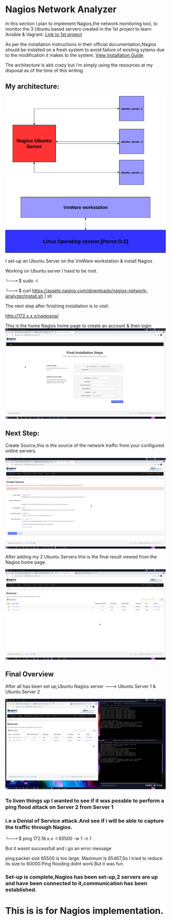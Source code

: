# Nagios Network Analyzer

In this section I plan to implement Nagios,the network monitoring tool, to monitor the 3 Ubuntu based servers created
in the 1st project to learn Ansible & Vagrant.   [Link to 1st project](https://github.com/Andrews-Projects/Ansible-Vagrant-infrastructure-development-and-deployment)

As per the installation instructions in their official documentation,Nagios should be installed on a fresh system to avoid failure of existing sytems due 
to the modification it makes to the system.   [View Installation Guide](https://assets.nagios.com/downloads/nagios-network-analyzer/docs/Network_Analyzer_Manual_Installation_Instructions.pdf)

The architecture is abit crazy but i'm simply using the resources at my disposal as of the time of this writing.

## My architecture: 

![Image](https://github.com/Andrews-Projects/Security-Operations-Center/blob/master/Network%20monitoring%20with%20Nagios/nagios.png)


I set-up an Ubuntu Server on the VmWare workstation & install Nagios

Working on Ubuntu server I hasd to be root. 

└──╼ $ sudo -i

└──╼ $ curl https://assets.nagios.com/downloads/nagios-network-analyzer/install.sh | sh

The next step after finishing installation is to visit:

http://172.x.x.x/nagiosna/

This is the home Nagios home page to create an account & then login
![Nagios_Login_Page](https://github.com/Andrews-Projects/Security-Operations-Center/blob/master/Network%20monitoring%20with%20Nagios/nagios_login.png)

## Next Step: 

Create Source,this is the source of the network traffic from your configured online servers.

![Create source page](https://github.com/Andrews-Projects/Security-Operations-Center/blob/master/Network%20monitoring%20with%20Nagios/create%20source.png)

After adding my 2 Ubuntu Servers this is the final result viewed from the Nagios home page.

![Sources](https://github.com/Andrews-Projects/Security-Operations-Center/blob/master/Network%20monitoring%20with%20Nagios/nagiospanel.png)


## Final Overview

After all has been set up,Ubuntu Nagios server ---> Ubuntu Server 1 & Ubuntu Server 2

![screenshot](https://github.com/Andrews-Projects/Security-Operations-Center/blob/master/Network%20monitoring%20with%20Nagios/allactivity.png)


### To liven things up I wanted to see if it was possble to perform a **ping flood attack** on Server 2 from Server 1
### i.e a Denial of Service attack.And see if i will be able to capture the traffic through Nagios.

└──╼ $ ping 172.16.x.x -l 65500 -w 1 -n 1  

But it wasnt successfull and i go an error message 

ping:packet size 65500 is too large. Maximum is 65467,So I tried to reduce its size to 60000.Ping flooding didnt work.But it was fun


### Set-up is complete,Nagios has been set-up,2 servers are up and have been connected to it,communication has been established.

# This is is for Nagios implementation.





